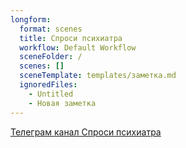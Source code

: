 ```yaml
---
longform:
  format: scenes
  title: Спроси психиатра
  workflow: Default Workflow
  sceneFolder: /
  scenes: []
  sceneTemplate: templates/заметка.md
  ignoredFiles:
    - Untitled
    - Новая заметка
---
```

[Телеграм канал Спроси психиатра](https://t.me/ask_a_psychiatrist)
